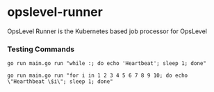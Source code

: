 # opslevel-runner
OpsLevel Runner is the Kubernetes based job processor for OpsLevel


### Testing Commands

```
go run main.go run "while :; do echo 'Heartbeat'; sleep 1; done"

go run main.go run "for i in 1 2 3 4 5 6 7 8 9 10; do echo \"Hearthbeat \$i\"; sleep 1; done"
```